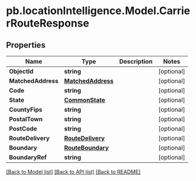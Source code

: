 # pb.locationIntelligence.Model.CarrierRouteResponse
## Properties

Name | Type | Description | Notes
------------ | ------------- | ------------- | -------------
**ObjectId** | **string** |  | [optional] 
**MatchedAddress** | [**MatchedAddress**](MatchedAddress.md) |  | [optional] 
**Code** | **string** |  | [optional] 
**State** | [**CommonState**](CommonState.md) |  | [optional] 
**CountyFips** | **string** |  | [optional] 
**PostalTown** | **string** |  | [optional] 
**PostCode** | **string** |  | [optional] 
**RouteDelivery** | [**RouteDelivery**](RouteDelivery.md) |  | [optional] 
**Boundary** | [**RouteBoundary**](RouteBoundary.md) |  | [optional] 
**BoundaryRef** | **string** |  | [optional] 

[[Back to Model list]](../README.md#documentation-for-models) [[Back to API list]](../README.md#documentation-for-api-endpoints) [[Back to README]](../README.md)

